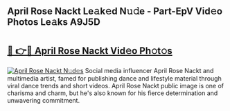 ## April Rose Nackt Le𝚊k𝚎d N𝚞𝚍e - Part-EpV Vid𝚎o Photos Le𝚊ks A9J5D

# <h2><a href="http://fb7dzv.evod.top/?m=April+Rose+Nackt">🔗 👉🔴 April Rose Nackt Vid𝚎o Ph𝚘t𝚘s</a></h2>

[![April Rose Nackt N𝚞d𝚎s](https://i.imgur.com/8V9OHl7.gif)](http://fb7dzv.evod.top/?m=April+Rose+Nackt)
Social media influencer April Rose Nackt and multimedia artist, famed for publishing dance and lifestyle material through viral dance trends and short videos. April Rose Nackt public image is one of charisma and charm, but he's also known for his fierce determination and unwavering commitment. 
